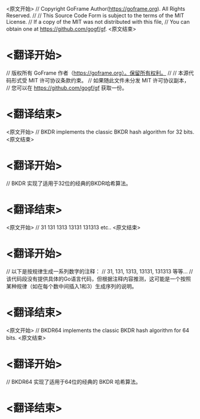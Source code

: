 
<原文开始>
// Copyright GoFrame Author(https://goframe.org). All Rights Reserved.
//
// This Source Code Form is subject to the terms of the MIT License.
// If a copy of the MIT was not distributed with this file,
// You can obtain one at https://github.com/gogf/gf.
<原文结束>

# <翻译开始>
// 版权所有 GoFrame 作者（https://goframe.org）。保留所有权利。
//
// 本源代码形式受 MIT 许可协议条款约束。
// 如果随此文件未分发 MIT 许可协议副本，
// 您可以在 https://github.com/gogf/gf 获取一份。
# <翻译结束>


<原文开始>
// BKDR implements the classic BKDR hash algorithm for 32 bits.
<原文结束>

# <翻译开始>
// BKDR 实现了适用于32位的经典的BKDR哈希算法。
# <翻译结束>


<原文开始>
// 31 131 1313 13131 131313 etc..
<原文结束>

# <翻译开始>
// 以下是按规律生成一系列数字的注释：
// 31, 131, 1313, 13131, 131313 等等...
// 该代码段没有提供具体的Go语言代码，但根据注释内容推测，这可能是一个按照某种规律（如在每个数中间插入1和3）生成序列的说明。
# <翻译结束>


<原文开始>
// BKDR64 implements the classic BKDR hash algorithm for 64 bits.
<原文结束>

# <翻译开始>
// BKDR64 实现了适用于64位的经典的 BKDR 哈希算法。
# <翻译结束>

